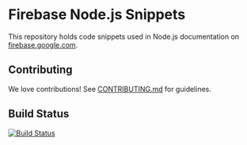 # Firebase Node.js Snippets

This repository holds code snippets used in Node.js documentation
on [firebase.google.com](https://firebase.google.com/docs/).

## Contributing

We love contributions! See [CONTRIBUTING.md](./CONTRIBUTING.md) for guidelines.

## Build Status

[![Build Status](https://travis-ci.org/firebase/snippets-node.svg?branch=master)](https://travis-ci.org/firebase/snippets-node)
